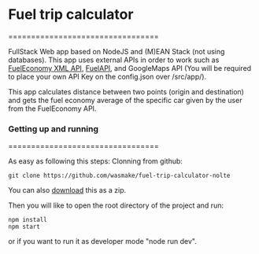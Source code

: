 # Fuel trip calculator
=================================

FullStack Web app based on NodeJS and (M)EAN Stack (not using databases). 
This app uses external APIs in order to work such as <a href="https://www.fueleconomy.gov/ws/">FuelEconomy XML API</a>, <a href="https://www.fuelapi.com/">FuelAPI</a>, and GoogleMaps API (You will be required to place your own API Key on the config.json over /src/app/).

This app calculates distance between two points (origin and destination) and gets the fuel economy average of the specific car given by the user from the FuelEconomy API. 

### Getting up and running
=================================

As easy as following this steps:
Clonning from github:
```
git clone https://github.com/wasmake/fuel-trip-calculator-nolte
```

You can also <a href="https://github.com/wasmake/fuel-trip-calculator-nolte/archive/master.zip">download</a> this as a zip.

Then you will like to open the root directory of the project and run:
```
npm install
npm start
```

or if you want to run it as developer mode "node run dev".

